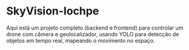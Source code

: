 # SkyVision-Iochpe
Aqui está um projeto completo (backend e frontend) para controlar um drone com câmera e geolocalizador, usando YOLO para detecção de objetos em tempo real, mapeando o movimento no espaço.
